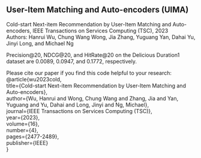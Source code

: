 ## User-Item Matching and Auto-encoders (UIMA)
 
Cold-start Next-item Recommendation by User-Item Matching and Auto-encoders, IEEE Transactions on Services Computing (TSC), 2023  
Authors: Hanrui Wu, Chung Wang Wong, Jia Zhang, Yuguang Yan, Dahai Yu, Jinyi Long, and Michael Ng  

Precision@20, NDCG@20, and HitRate@20 on the Delicious Duration1 dataset are 0.0089, 0.0947, and 0.1772, respectively.  

Please cite our paper if you find this code helpful to your research:  
@article{wu2023cold,  
  title={Cold-start Next-item Recommendation by User-Item Matching and Auto-encoders},  
  author={Wu, Hanrui and Wong, Chung Wang and Zhang, Jia and Yan, Yuguang and Yu, Dahai and Long, Jinyi and Ng, Michael},  
  journal={IEEE Transactions on Services Computing (TSC)},    
  year={2023},  
  volume={16},  
  number={4},  
  pages={2477-2489},  
  publisher={IEEE}  
}
